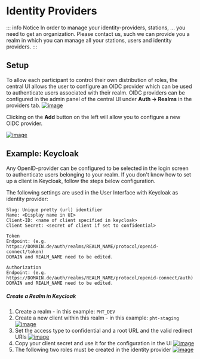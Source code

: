 # Identity Providers

::: info Notice
In order to manage your identity-providers, stations, ... you need to get an organization. Please contact us,
such we can provide you a realm in which you can manage all your stations, users and identity providers.
:::

## Setup
To allow each participant to control their own distribution of roles, the central UI allows the user to configure an OIDC provider which
can be used to authenticate users associated with their realm.
OIDC providers can be configured in the admin panel of the central UI under **Auth -> Realms** in the providers tab.
[![image](/images/ui_images/providers_overview.png)](/images/ui_images/providers_overview.png)


Clicking on the **Add** button on the left will allow you to configure a new OIDC provider.

[![image](/images/ui_images/provider_add.png)](/images/ui_images/provider_add.png)

## Example: Keycloak

Any OpenID-provider can be configured to be selected in the login screen to authenticate users belonging to your realm.
If you don't know how to set up a client in Keycloak, follow the steps below configuration.

The following settings are used in the User Interface with Keycloak as identity provider:
```
Slug: Unique pretty (url) identifier
Name: <Display name in UI>
Client-ID: <name of client specified in keycloak>
Client Secret: <secret of client if set to confidential>

Token
Endpoint: (e.g. https://DOMAIN.de/auth/realms/REALM_NAME/protocol/openid-connect/token)
DOMAIN and REALM_NAME need to be edited.

Authorization
Endpoint: (e.g. https://DOMAIN.de/auth/realms/REALM_NAME/protocol/openid-connect/auth)
DOMAIN and REALM_NAME need to be edited.
```

##### Create a Realm in Keycloak
1. Create a realm - in this example: ``PHT_DEV``
2. Create a new client within this realm - in this example: ``pht-staging``
   [![image](/images/keycloak_images/keycloak_1.png)](/images/keycloak_images/keycloak_1.png)
3. Set the access type to confidential and a root URL and the valid redirect URIs
   [![image](/images/keycloak_images/keycloak_2.png)](/images/keycloak_images/keycloak_2.png)
4. Copy your client secret and use it for the configuration in the UI
   [![image](/images/keycloak_images/keycloak_3.png)](/images/keycloak_images/keycloak_3.png)
5. The following two roles must be created in the identity provider
   [![image](/images/keycloak_images/keycloak_4.png)](/images/keycloak_images/keycloak_4.png)
